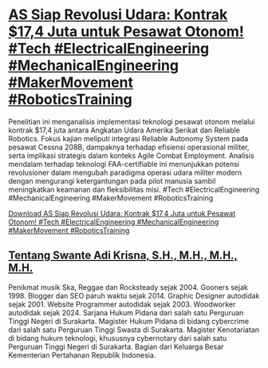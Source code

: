 # [AS Siap Revolusi Udara: Kontrak $17,4 Juta untuk Pesawat Otonom! #Tech #ElectricalEngineering #MechanicalEngineering #MakerMovement #RoboticsTraining](https://swanteadikrisna.com/robot/website/2/as-siap-revolusi-udara-kontrak-dollar174-juta-untuk-pesawat-otonom/)

Penelitian ini menganalisis implementasi teknologi pesawat otonom melalui kontrak $17,4 juta antara Angkatan Udara Amerika Serikat dan Reliable Robotics. Fokus kajian meliputi integrasi Reliable Autonomy System pada pesawat Cessna 208B, dampaknya terhadap efisiensi operasional militer, serta implikasi strategis dalam konteks Agile Combat Employment. Analisis mendalam terhadap teknologi FAA-certifiable ini menunjukkan potensi revolusioner dalam mengubah paradigma operasi udara militer modern dengan mengurangi ketergantungan pada pilot manusia sambil meningkatkan keamanan dan fleksibilitas misi. #Tech #ElectricalEngineering #MechanicalEngineering #MakerMovement #RoboticsTraining 

[Download AS Siap Revolusi Udara: Kontrak $17,4 Juta untuk Pesawat Otonom! #Tech #ElectricalEngineering #MechanicalEngineering #MakerMovement #RoboticsTraining](https://swanteadikrisna.com/robot/website/2/as-siap-revolusi-udara-kontrak-dollar174-juta-untuk-pesawat-otonom/)


## [Tentang Swante Adi Krisna, S.H., M.H., M.H., M.H.](https://swanteadikrisna.com/)

Penikmat musik Ska, Reggae dan Rocksteady sejak 2004. Gooners sejak 1998. Blogger dan SEO paruh waktu sejak 2014. Graphic Designer autodidak sejak 2001. Website Programmer autodidak sejak 2003. Woodworker autodidak sejak 2024. Sarjana Hukum Pidana dari salah satu Perguruan Tinggi Negeri di Surakarta. Magister Hukum Pidana di bidang cybercrime dari salah satu Perguruan Tinggi Swasta di Surakarta. Magister Kenotariatan di bidang hukum teknologi, khususnya cybernotary dari salah satu Perguruan Tinggi Negeri di Surakarta. Bagian dari Keluarga Besar Kementerian Pertahanan Republik Indonesia.